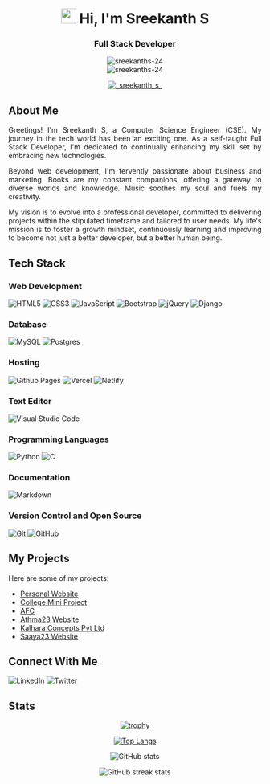 <!-- Header Section -->
<h1 align="center">
  <img src="https://raw.githubusercontent.com/MartinHeinz/MartinHeinz/master/wave.gif" width="30px">
  Hi, I'm Sreekanth S
</h1>

<!-- Introduction Section -->
<h3 align="center">
  Full Stack Developer
</h3>

<!-- Profile Views Section -->
<p align="center">
  <img src="https://komarev.com/ghpvc/?username=sreekanths-24&label=Profile%20views&color=0e75b6&style=flat" alt="sreekanths-24"><br />
  <img src="https://img.shields.io/badge/asus%20laptop-000000?style=for-the-badge&logo=asus&logoColor=white" alt="sreekanths-24">
</p>

<!-- Social Links Section -->
<p align="center">
  <a href="https://twitter.com/_sreekanth_s_" target="blank">
    <img src="https://img.shields.io/twitter/follow/_sreekanth_s_?logo=twitter&style=for-the-badge" alt="_sreekanth_s_">
  </a>
</p>

## About Me
<p align="justify">Greetings! I'm Sreekanth S, a  Computer Science Engineer (CSE). My journey in the tech world has been an exciting one. As a self-taught Full Stack Developer, I'm dedicated to continually enhancing my skill set by embracing new technologies.
</p>
<p align="justify">
Beyond web development, I'm fervently passionate about business and marketing. Books are my constant companions, offering a gateway to diverse worlds and knowledge. Music soothes my soul and fuels my creativity.
</p>
<p align="justify">
My vision is to evolve into a professional developer, committed to delivering projects within the stipulated timeframe and tailored to user needs. My life's mission is to foster a growth mindset, continuously learning and improving to become not just a better developer, but a better human being.</p>

<!-- - 🌱 I'm currently in the process of becoming a Full Stack Developer.
- 💬 Ask me about **HTML5, CSS3, GIT VCS.**
- 👯 I'm open to collaboration on web development projects.
- 📫 Reach me at: [sreekanthsanthosh17@gmail.com](mailto:sreekanthsanthosh17@gmail.com)
- 😄 Pronouns: he/him 
- 🎵 I enjoy listening to music. -->

## Tech Stack

### Web Development
![HTML5](https://img.shields.io/badge/html5-%23E34F26.svg?style=for-the-badge&logo=html5&logoColor=white)
![CSS3](https://img.shields.io/badge/css3-%231572B6.svg?style=for-the-badge&logo=css3&logoColor=white)
![JavaScript](https://img.shields.io/badge/javascript-%23323330.svg?style=for-the-badge&logo=javascript&logoColor=%23F7DF1E)
![Bootstrap](https://img.shields.io/badge/bootstrap-%23563D7C.svg?style=for-the-badge&logo=bootstrap&logoColor=white)
![jQuery](https://img.shields.io/badge/jquery-%230769AD.svg?style=for-the-badge&logo=jquery&logoColor=white)
![Django](https://img.shields.io/badge/django-%23092E20.svg?style=for-the-badge&logo=django&logoColor=white)

### Database
![MySQL](https://img.shields.io/badge/mysql-%2300f.svg?style=for-the-badge&logo=mysql&logoColor=white)
![Postgres](https://img.shields.io/badge/postgres-%23316192.svg?style=for-the-badge&logo=postgresql&logoColor=white)

### Hosting
![Github Pages](https://img.shields.io/badge/github%20pages-121013?style=for-the-badge&logo=github&logoColor=white)
![Vercel](https://img.shields.io/badge/vercel-%23000000.svg?style=for-the-badge&logo=vercel&logoColor=white)
![Netlify](https://img.shields.io/badge/netlify-%23000000.svg?style=for-the-badge&logo=netlify&logoColor=#00C7B7)

### Text Editor
![Visual Studio Code](https://img.shields.io/badge/Visual%20Studio%20Code-0078d7.svg?style=for-the-badge&logo=visual-studio-code&logoColor=white)

### Programming Languages
![Python](https://img.shields.io/badge/python-3670A0?style=for-the-badge&logo=python&logoColor=ffdd54)
![C](https://img.shields.io/badge/c-%2300599C.svg?style=for-the-badge&logo=c&logoColor=white)

### Documentation
![Markdown](https://img.shields.io/badge/markdown-%23000000.svg?style=for-the-badge&logo=markdown&logoColor=white)

### Version Control and Open Source
![Git](https://img.shields.io/badge/git-%23F05033.svg?style=for-the-badge&logo=git&logoColor=white)
![GitHub](https://img.shields.io/badge/github-%23121011.svg?style=for-the-badge&logo=github&logoColor=white)

## My Projects
Here are some of my projects:
- [Personal Website](https://iamsreekanths.netlify.app)
- [College Mini Project](https://www.github.com/sreekanths-24/CRM)
- [AFC](https://afc-six.vercel.app/)
- [Athma23 Website](https://athma23.netlify.app/)
- [Kalhara Concepts Pvt Ltd](https://www.kalharaconcepts.com/)
- [Saaya23 Website](https://saaya23.netlify.app)

## Connect With Me

[![LinkedIn](https://img.shields.io/badge/LinkedIn-%230077B5.svg?style=for-the-badge&logo=linkedin&logoColor=white)](https://www.linkedin.com/in/sreekanth-s-663418232)
[![Twitter](https://img.shields.io/badge/Twitter-%231DA1F2.svg?style=for-the-badge&logo=Twitter&logoColor=white)](https://twitter.com/_Sreekanth_S_/)

## Stats
<div align="center">
  <!-- GitHub Profile Trophy -->
 
[![trophy](https://github-profile-trophy.vercel.app/?username=sreekanths-24&theme=onestar&column=3&margin-w=5&margin-h=5)](https://github.com/ryo-ma/github-profile-trophy)

  <!-- Top Languages -->
  [![Top Langs](https://github-readme-stats.vercel.app/api/top-langs/?username=sreekanths-24&layout=compact&theme=dark)](https://github.com/anuraghazra/github-readme-stats)

  <!-- GitHub Stats -->
  ![GitHub stats](https://github-readme-stats.vercel.app/api?username=sreekanths-24&show_icons=true&theme=dark)

  <!-- GitHub Streak Stats -->
  ![GitHub streak stats](https://github-readme-streak-stats.herokuapp.com/?user=sreekanths-24&theme=dark)
</div>
